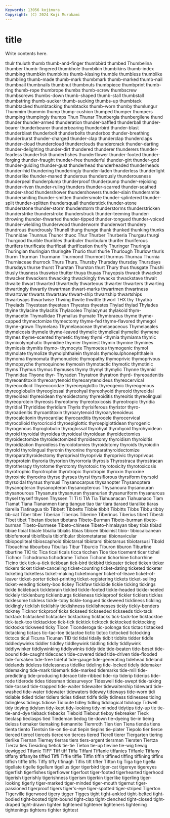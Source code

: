 ```yaml
---
Keywords: 13056 kojimura
Copyright: (C) 2024 Koji Murakami
---
```


# title

Write contents here.



thulr
thuluth thumb thumb-and-finger thumbbird thumbed Thumbelina thumber thumb-fingered thumbhole thumbikin
thumbikins thumb-index thumbing thumbkin thumbkins thumb-kissing thumble thumbless thumblike thumbling
thumb-made thumb-mark thumbmark thumb-marked thumb-nail thumbnail thumbnails thumbnut thumbnuts thumbpiece
thumbprint thumb-ring thumb-rope thumbrope thumbs thumb-screw thumbscrew thumbscrews thumbs-down thumb-shaped
thumb-stall thumbstall thumbstring thumb-sucker thumb-sucking thumbs-up thumbtack thumbtacked thumbtacking thumbtacks
thumb-worn thumby thumlungur Thummim thummin thump thump-cushion thumped thumper thumpers
thumping thumpingly thumps Thun Thunar Thunbergia thunbergilene thund thunder thunder-armed
thunderation thunder-baffled thunderball thunder-bearer thunderbearer thunderbearing thunderbird thunder-blast thunderblast thunderbolt
thunderbolts thunderbox thunder-breathing thunderburst thunder-charged thunder-clap thunderclap thunderclaps thunder-cloud thundercloud
thunderclouds thundercrack thunder-darting thunder-delighting thunder-dirt thundered thunderer thunderers thunder-fearless thunderfish
thunderfishes thunderflower thunder-footed thunder-forging thunder-fraught thunder-free thunderful thunder-girt thunder-god thunder-guiding
thunder-gust thunderhead thunderheaded thunderheads thunder-hid thundering thunderingly thunder-laden thunderless thunderlight
thunderlike thunder-maned thunderous thunderously thunderousness thunderpeal thunderplump thunderproof thunderpump thunder-rejoicing
thunder-riven thunder-ruling thunders thunder-scarred thunder-scathed thunder-shod thundershower thundershowers thunder-slain thundersmite
thundersmiting thunder-smitten thundersmote thunder-splintered thunder-split thunder-splitten thundersquall thunderstick thunder-stone thunderstone
thunder-storm thunderstorm thunderstorms thunderstricken thunderstrike thunderstroke thunderstruck thunder-teeming thunder-throwing thunder-thwarted
thunder-tipped thunder-tongued thunder-voiced thunder-wielding thunderwood thunderworm thunderwort thundery thundrous thundrously
Thunell thung thunge thunk thunked thunking thunks Thunnidae Thunnus Thunor
thuoc Thur Thurber Thurberia Thurgau thurgi Thurgood thurible thuribles thuribuler
thuribulum thurifer thuriferous thurifers thurificate thurificati thurification thurify Thuringer Thuringia
Thuringian thuringian thuringite Thurio thurl thurle Thurlough Thurlow thurls thurm
Thurman Thurmann Thurmond Thurmont thurmus Thurnau Thurnia Thurniaceae thurrock Thurs
Thurs. Thursby Thursday thursday Thursdays thursdays thurse thurst Thurstan Thurston
thurt Thury thus thusgate Thushi thusly thusness thuswise thutter thuya
thuyas Thuyopsis thwack thwacked thwacker thwackers thwacking thwackingly thwacks thwackstave
thwait thwaite thwart thwarted thwartedly thwarteous thwarter thwarters thwarting thwartingly
thwartly thwartman thwart-marks thwartmen thwartness thwartover thwarts thwartsaw thwart-ship thwartship
thwartships thwartways thwartwise Thwing thwite thwittle thworl THX thy Thyatira
Thyeiads Thyestean thyestean Thyestes thyestes Thyiad thyiad Thyiades thyine thylacine
thylacitis Thylacoleo Thylacynus thylakoid thym- thymacetin Thymallidae Thymallus thymate Thymbraeus
thyme thyme-capped thymectomize thymectomy thyme-fed thyme-flavored thymegol thyme-grown Thymelaea Thymelaeaceae
thymelaeaceous Thymelaeales thymelcosis thymele thyme-leaved thymelic thymelical thymelici thymene thymes
thyme-scented thymetic thymey thymi -thymia thymiama thymic thymicolymphatic thymidine thymier
thymiest thymin thymine thymines thymiosis thymitis thymo- thymocyte Thymoetes thymogenic
thymol thymolate thymolize thymolphthalein thymols thymolsulphonephthalein thymoma thymomata thymonucleic thymopathy
thymoprivic thymoprivous thymopsyche thymoquinone thymosin thymotactic thymotic thymotinic thyms Thymus
thymus thymuses thymy thymyl thymylic Thynne thynnid Thynnidae Thyone thyr-
Thyraden Thyratron thyratron thyrd- thyreoadenitis thyreoantitoxin thyreoarytenoid thyreoarytenoideus thyreocervical thyreocolloid
Thyreocoridae thyreoepiglottic thyreogenic thyreogenous thyreoglobulin thyreoglossal thyreohyal thyreohyoid thyreoid thyreoidal
thyreoideal thyreoidean thyreoidectomy thyreoiditis thyreoitis thyreolingual thyreoprotein thyreosis thyreotomy thyreotoxicosis
thyreotropic thyridia thyridial Thyrididae thyridium Thyris thyrisiferous thyristor thyro- thyroadenitis
thyroantitoxin thyroarytenoid thyroarytenoideus thyrocalcitonin thyrocardiac thyrocarditis thyrocele thyrocervical thyrocolloid thyrocricoid
thyroepiglottic thyroepiglottidean thyrogenic thyrogenous thyroglobulin thyroglossal thyrohyal thyrohyoid thyrohyoidean thyroid
thyroidal thyroidea thyroideal thyroidean thyroidectomies thyroidectomize thyroidectomized thyroidectomy thyroidism thyroiditis
thyroidization thyroidless thyroidotomies thyroidotomy thyroids thyroiodin thyrold thyrolingual thyronin thyronine
thyroparathyroidectomize thyroparathyroidectomy thyroprival thyroprivia thyroprivic thyroprivous thyroprotein thyroria thyrorion thyrorroria
thyrosis Thyrostraca thyrostracan thyrotherapy thyrotome thyrotomy thyrotoxic thyrotoxicity thyrotoxicosis thyrotrophic
thyrotrophin thyrotropic thyrotropin thyroxin thyroxine thyroxinic thyroxins thyrse thyrses thyrsi
thyrsiflorous thyrsiform thyrsoid thyrsoidal thyrsus thyrsusi Thysanocarpus thysanopter Thysanoptera thysanopteran
thysanopteron thysanopterous Thysanoura thysanouran thysanourous Thysanura thysanuran thysanurian thysanuriform thysanurous
thysel thyself thysen Thyssen TI Ti ti TIA Tia Tiahuanacan
Tiahuanaco Tiam Tiamat Tiana Tiananmen tiang tiangue tiao tiar tiara
tiaraed tiaralike tiaras tiarella Tiatinagua tib Tibbett Tibbetts Tibbie tibbit
Tibbitts Tibbs Tibbu tibby tib-cat Tiber tiber Tiberian Tiberias Tiberine
Tiberinus Tiberius tibert Tibesti Tibet tibet Tibetan tibetan tibetans Tibeto-Burman
Tibeto-burman tibeto-burman Tibeto-Burmese Tibeto-chinese Tibeto-himalayan tibey tibia tibiad tibiae tibial
tibiale tibialia tibialis tibias tibicen tibicinist tibio- tibiocalcanean tibiofemoral tibiofibula
tibiofibular tibiometatarsal tibionavicular tibiopopliteal tibioscaphoid tibiotarsal tibiotarsi tibiotarsus tibiotarsusi Tibold
Tibouchina tibourbou Tibullus Tibur Tiburcio Tiburon tiburon Tiburtine tiburtine TIC
tic Tica tical ticals ticca ticchen Tice tice ticement ticer
tichel Tichnor Tichodroma tichodrome Tichon Tichonn tichorhine tichorrhine Ticino tick
tick-a-tick tickbean tick-bird tickbird tickeater ticked ticken ticker tickers ticket
ticket-canceling ticket-counting ticket-dating ticketed ticketer ticketing ticketless ticket-making ticketmonger ticket-of-leave
ticket-of-leaver ticket-porter ticket-printing ticket-registering tickets ticket-selling ticket-vending tickety-boo tickey Tickfaw
tickicide tickie ticking tickings tickle tickleback ticklebrain tickled tickle-footed tickle-headed
tickle-heeled ticklely ticklenburg ticklenburgs tickleness tickleproof tickler ticklers tickles ticklesome
tickless tickle-toby tickle-tongued tickleweed tickliness tickling ticklingly ticklish ticklishly ticklishness
ticklishnesses tickly tickly-benders tickney Ticknor tickproof ticks tickseed tickseeded tickseeds
tick-tack ticktack ticktacked ticktacker ticktacking ticktacks tick-tack-toe ticktacktoe tick-tack-too ticktacktoo
tick-tick ticktick ticktock ticktocked ticktocking ticktocks tickweed ticky Ticon Ticonderoga
tic-polonga tics tictac tictacked tictacking tictacs tic-tac-toe tictactoe tictic tictoc
tictocked tictocking tictocs ticul Ticuna Ticunan TID tid tidal tidally
tidbit tidbits tidder tiddle tiddledywinks tiddler tiddley tiddleywink tiddling tiddly
tiddlywink tiddlywinker tiddlywinking tiddlywinks tiddy tide tide-beaten tide-beset tide-bound tide-caught
tidecoach tide-covered tided tide-driven tide-flooded tide-forsaken tide-free tideful tide-gauge tide-generating
tidehead tideland tidelands tideless tidelessness tidelike tideling tide-locked tidely tidemaker
tidemaking tide-mark tidemark tide-marked tidemarks tide-mill tide-predicting tide-producing tiderace tide-ribbed
tide-rip tiderip tiderips tide-rode tiderode tides tidesman tidesurveyor Tideswell tide-swept
tide-taking tide-tossed tide-trapped tide-waiter tidewaiter tidewaitership tideward tide-washed tide-water tidewater
tidewaters tideway tideways tide-worn tidi tidiable tidied tidier tidiers tidies
tidiest tidife tidily tidiness tidinesses tiding tidingless tidings tidiose Tidioute
tidley tidling tidological tidology Tidwell tidy tidying tidyism tidy-kept tidy-looking
tidy-minded tidytips tidy-up tie tie- tie-and-dye tieback tiebacks Tiebold Tiebout
tieboy tiebreaker Tieck tieclasp tieclasps tied Tiedeman tiedog tie-down tie-dyeing
tie-in tieing tieless tiemaker tiemaking tiemannite Tiemroth Tien tien Tiena
tienda tiens tienta tiento Tientsin tie-on tie-out tiepin tiepins tie-plater
Tiepolo tier tierce tierced tiercel tiercels tierceron tierces tiered Tierell
tierer Tiergarten tiering tierlike Tiernan Tierney tierras tiers tiers-argent tiersman
Tiersten Tiertza Tierza ties Tiesiding tietick tie-tie Tieton tie-up tievine
tie-wig tiewig tiewigged Tifanie TIFF Tiff tiff Tiffa Tiffani Tiffanie
tiffanies Tiffanle Tiffany tiffany tiffanyite tiffed Tiffi Tiffie tiffie Tiffin
tiffin tiffined tiffing tiffining tiffins tiffish tiffle tiffs Tiffy tiffy
tifinagh Tiflis tift tifter Tifton tig Tiga tige tigella tigellate
tigelle tigellum tigellus tiger tigerbird tiger-cat tigereye tigereyes tigerfish tigerfishes
tigerflower tigerfoot tiger-footed tigerhearted tigerhood tigerish tigerishly tigerishness tigerism tigerkin
tigerlike tigerling tiger-looking tigerly tiger-marked tiger-minded tiger-mouth tigernut tiger-passioned tigerproof
tigers tiger's-eye tiger-spotted tiger-striped Tigerton Tigerville tigerwood tigery tigger Tigges
tight tight-ankled tight-belted tight-bodied tight-booted tight-bound tight-clap tight-clenched tight-closed tight-draped
tight-drawn tighten tightened tightener tighteners tightening tightenings tightens tighter tightest
